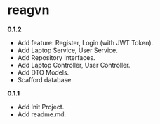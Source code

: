 # reagvn
**0.1.2**
- Add feature: Register, Login (with JWT Token).
- Add Laptop Service, User Service.
- Add Repository Interfaces.
- Add Laptop Controller, User Controller.
- Add DTO Models.
- Scafford database.

**0.1.1**
- Add Init Project.
- Add readme.md.
 
